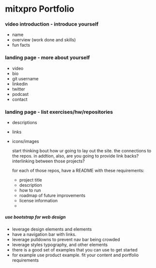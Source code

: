 # mitxpro Portfolio

### video introduction - introduce yourself
- name
- overview (work done and skills)
- fun facts

### landing page - more about yourself
- video
- bio
- git username
- linkedin
- twitter
- podcast
- contact

### landing page - list exercises/hw/repositories
- descriptions
- links
- icons/images

  start thinking bout how ur going to lay out the site. the connections to the repos. in addtion, also, are you going to provide link backs? interlinking between those projects?
  
  for each of those repos, have a README with these requirements:
  - project title
  - description
  - how to run
  - roadmap of future improvements
  - license information
  - 
##### use bootstrap for web design
  - leverage design elements and elements
  - have a navigation bar with links. 
  - leverage pulldowns to prevent nav bar being crowded
  - leverage styles typography, and other elements
  - there is a good set of examples that you can use to get started
  - for example use product example. fit your content and portfolio requirements
 
